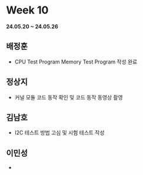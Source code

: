 # Week 10
**24.05.20 ~ 24.05.26**
   
## 배정훈   
*  CPU Test Program Memory Test Program 작성 완료   
## 정상지   
*  커널 모듈 코드 동작 확인 및 코드 동작 동영상 촬영
## 김남호   
*  I2C 테스트 방법 고심 및 시험 테스트 작성
## 이민성   
*  
  

